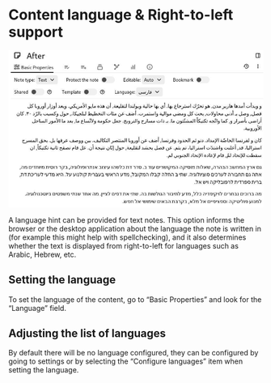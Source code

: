 # Content language & Right-to-left support
![](Content%20language%20&%20Right-t.png)

A language hint can be provided for text notes. This option informs the browser or the desktop application about the language the note is written in (for example this might help with spellchecking), and it also determines whether the text is displayed from right-to-left for languages such as Arabic, Hebrew, etc.

## Setting the language

To set the language of the content, go to “Basic Properties” and look for the “Language” field.

## Adjusting the list of languages

By default there will be no language configured, they can be configured by going to settings or by selecting the “Configure languages” item when setting the language.